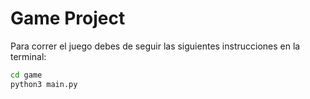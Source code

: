 # Game Project

Para correr el juego debes de seguir las siguientes instrucciones en la terminal:

```sh
cd game
python3 main.py
```

